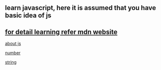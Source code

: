 ## learn javascript, here it is assumed that you have basic idea of js
## [for detail learning refer mdn website](https://developer.mozilla.org/en-US/docs/Web/JavaScript)

[about js](./JSnotes/javascript.md)

[number](./JSnotes/numbers.md)

[string](./JSnotes/string.md)